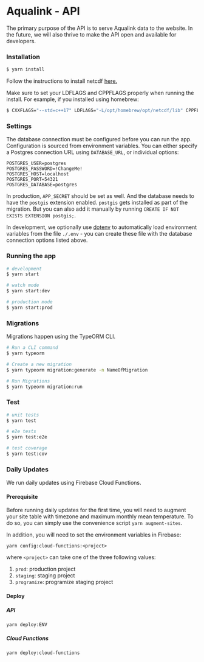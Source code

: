 # Aqualink - API

The primary purpose of the API is to serve Aqualink data to the website. In the future, we will also thrive to make the API open and available for developers.

### Installation

```bash
$ yarn install
```

Follow the instructions to install netcdf [here.](https://github.com/parro-it/netcdf4#installation)

Make sure to set your LDFLAGS and CPPFLAGS properly when running the install.
For example, if you installed using homebrew:
```bash
$ CXXFLAGS="--std=c++17" LDFLAGS="-L/opt/homebrew/opt/netcdf/lib" CPPFLAGS="-I/opt/homebrew/opt/netcdf/include" yarn install
```

### Settings

The database connection must be configured before you can run the app. Configuration is sourced from environment
variables. You can either specify a Postgres connection URL using `DATABASE_URL`, or individual options:

```
POSTGRES_USER=postgres
POSTGRES_PASSWORD=!ChangeMe!
POSTGRES_HOST=localhost
POSTGRES_PORT=54321
POSTGRES_DATABASE=postgres
```

In production, `APP_SECRET` should be set as well. And the database needs to have the `postgis` extension enabled. `postgis` gets installed as part of the migration. But you can also add it manually by running `CREATE IF NOT EXISTS EXTENSION postgis;`.

In development, we optionally use [dotenv](https://www.npmjs.com/package/dotenv) to automatically load environment
variables from the file `./.env` - you can create these file with the database connection options listed above.

### Running the app

```bash
# development
$ yarn start

# watch mode
$ yarn start:dev

# production mode
$ yarn start:prod
```

### Migrations

Migrations happen using the TypeORM CLI.

```bash
# Run a CLI command
$ yarn typeorm

# Create a new migration
$ yarn typeorm migration:generate -n NameOfMigration

# Run Migrations
$ yarn typeorm migration:run
```

### Test

```bash
# unit tests
$ yarn test

# e2e tests
$ yarn test:e2e

# test coverage
$ yarn test:cov
```

### Daily Updates

We run daily updates using Firebase Cloud Functions.

#### Prerequisite

Before running daily updates for the first time, you will need to augment your site table with timezone and maximum monthly mean temperature. To do so, you can simply use the convenience script `yarn augment-sites`.

In addition, you will need to set the environment variables in Firebase:

```
yarn config:cloud-functions:<project>
```

where `<project>` can take one of the three following values:

1. `prod`: production project
2. `staging`: staging project
3. `programize`: programize staging project

#### Deploy

##### API

```
yarn deploy:ENV
```

##### Cloud Functions

```
yarn deploy:cloud-functions
```
